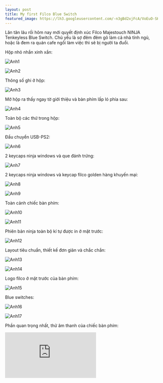 ```yaml
---
layout: post
title: My first Filco Blue Switch
featured_image: https://lh3.googleusercontent.com/-n3gBd2xjFcA/VoEuO-SHuuI/AAAAAAAAASE/w3Yi4hJpAnA7itS19d4I5HpUH2LH4XTZACCo/s0/DSC_0395.JPG
---
```


Lăn tăn lâu rồi hôm nay mới quyết định xúc Filco Majestouch NINJA Tenkeyless Blue Switch. Chủ yếu là sợ đêm đêm gõ làm cả nhà tỉnh ngủ, hoặc là đem ra quán cafe ngồi làm việc thì sẽ bị người ta đuổi.

Hộp nhỏ nhắn xinh xắn:

![Anh1](https://lh3.googleusercontent.com/E4r1bSKf5hK2WZJw0UfJs8szbisWmQM7m4Uem1MAUrlIb80Xxrtqv-1RoUEEvNrp9jhiRLOprjtbWqCOSE7K5xTb6BNaNeXGT0TadrXaArha2kIkbAUsR1ohw8-2MUZmmFFY6A5Ngm5NFf7C3GmjlAgFvoPWQHPDsfEujhNqjiMlPaFfEx7TMghCrr1wjh57GimnyNXde_g9SPjkfMuAtoMTRY-geA01xNOau0ajDQy-4LFXWXsOVSiWlMKicl9zygftyNR-URTnTUs0LnrR6dPB5fzocS8XWWUg50jsbigKXX3B-LHdRLBVyGXVHxbCgMuBrpQmlDUjjhtyNQsKFh_Sy5B3l6Ma5OJrQSalXQtihqSWl57Jo3h1UyiRDN3L9KJhdOxBqF6up8tjuFe_WWs7BswH-xDXDArZ30fUlgKcdntg0ZXpn0Wfv3DGoPqEl3sQ7DThTRC8sTZECJsEHDBr7JkNmIubdyV5lQIvpW8WrNWFYlWAOY7CFE0FjNH1r0NptgzvOkdEU3ea5k-PZRqXIal9QaDMHTvHugeH6EwK10IIvoJRqx8sTiB8vCfc8FyM=w1000-h667-no)

![Anh2](https://lh3.googleusercontent.com/prhqPt2pf_EGijwBpDvCri6GDlFiLK-7IFHOyEmo5A07luYhMItkdHg4j9vD5MtafWlMPfMblaTudd-7PnpUKawu1ZnkDM9ByJwqNk0e-7EVPib263CZ-zEt81kc1sBTouSARyAB4aZeajtaZHpjsyOBrh9G94frITA3vveDHB3ollKSGPLJHY0XNNJ3hX0dYi5pEbP9bMs8XOpmH6zQXr-W-Eqw5oM5FdvMlgEobcs6JuZE4WJ3cVQAVDVgShFzJ1qSwA0COroUktlawPxUKbAaqaHFKNSNjEwqLrEvRRBe0SkoYkNgCHLamCGoxyztqvSURpcUUXZRyVSJ-tckPmGOBr0-aHeq4DGQoRs0xnYZbjH3TZJOj-h885oGl0G_RjeAkZjpNrxr1EX3PE00kCkkB0x1jxVaoECGkeQUMGtHo_mZMOboFl_TbQMgWePzNtxnVA5UWZasCTp4rtrqOCHlrPZbNjeo_I6FODh_zDkkxB87UHuME2_pOjVF1Dx4904zP71QFQ6IWI2XCN-g4qf73Qra_V47ckO31eggjMNf6MWybYnGk4CoTfSnryiygmZ2=w1000-h615-no)

Thông số ghi ở hộp:

![Anh3](https://lh3.googleusercontent.com/OX5ZOg0qsXPEKZEgf25veG82kdjaP5qwJEI97e_MhA-TEPHpixw04hb1-JsGCOW71EDAkpvmrKbOnwNFKUwNqPjScriAwrgwFRkOZjKrIlu7NlnlD4VCUHTw2q4p3BxrTq6wQrZIXWcjPMCMykFfbn8l6lkYOgS5T58F4R1ZlYpU-2jtkFkOPPtPdO9gvzI_dBVEyZO-ny6LrLmwDrpkwfZsCb2c-yvmmYIXZ7ob3rEabrYX7oUfEkOE2QdFyPCucXllYNJqpVmj-nUuVhWvRC_9t48Ng73E1nkzakBrVpe_pOtkfMFARR5VapRWC86mIixwX_tGRi0Ta_UHzmITambI_DtK4fEf6R95q8SKL3J8nQm9ymBXnagq7BUokWjAg4xpChEdUmZ11Q_YoQjpyKBZCfp78v0KR6zbwmBGVHPejDaKEf6pnmyJ-AcA7WFvcJuD23qUKpr8LDS2NppeZ0DIXazsjqKW4LrmwSAjljWhVeHN7fRb816bAvThpc3trgtDfkJXgiVLP57NuZcA5gaTNkRAiaz94jqgcX8xS0e-H7KTj3EvVYXOc3GGu1uxluPw=w1000-h667-no)

Mở hộp ra thấy ngay tờ giới thiệu và bàn phím lấp ló phía sau:

![Anh4](https://lh3.googleusercontent.com/--J6ZBIUjR6UgFOwPizgVdh0F6HSJw_o_54GNUWWvlrnkqYHqqufuDJylvmMf98vT3lW9F4BDeMP7rRErWgwDe4ZJcaIpiF02l5XulkWm063Bv_iy7tdnD_hnTnTKNy6wccFq3sCL5wSwan-VpzIowsrdUdF_BwfPItYzPHxdNkpG5CPc0FwX1r28rnA5fNGfwCC0Q5Qks-98KAQ76qt9w1jONF97ZQ2x_nEDhEXt2Dfq8lK449x4Hw2bnUyCPvoay1kkzre4WC2gqPnccFOe29wfmxK0Gf6VTSde6eXI8QvQD-Bo-vsUubs5Km-daf3pY8cJyMN8MCQmvZ--Y3VcL2t1RUMcCqNYt1crRY2z5C5RVYIkGFeQdYde54lsDy9DKFhzyRdmcmcb7f3oYD8sLBzy88hm-cYoImt5FaGIEyN74YaxXPe3QUdzTTE21IdU3GrGVKPEXkiJsTHFqlpnO1Ucxl0YlG-bq0JdXRt7UxRkuPNzdYI9KN9tArUQTP2uUr02Qvd-k8vt8MMjTnMEZmU6psF31FObRF26ec8PHGzF5nW4jhQ0U0DZpPjz0D2ohXM=w1000-h667-no)

Toàn bộ các thứ trong hộp:

![Anh5](https://lh3.googleusercontent.com/1d6h_edQtZX_by9VCZ8UuXC4tddaQKHwvvC88nmgWY-W_wVTO8UTUZcBR3YbamT942AMS19_qcz2-fb6NgHv7zBhOeY3G6D23w5QOd8Cu1ASfzZ50oWVAQBTsgCV2XoQ0eJdh2-HoILALLFLAyidLIIiG9HfWvMK3GgmbNNIRkS68M_MCPRu7NMp3EhS28QLK74A0QJCpDDz-IDDfvWvLr8OJdhMcosI3tHLX-phQK4SOde2ZsJBgtYcFbiZ9a8GP_5kqTCZgpEwCv2iDuL5ghfNeQanUk8L9GOddOxcBHoUoEijTC6hpTjsLGjftozVHwXU5DrSZVI0qhSTt0cErrbMFYayshQLKTmDMXMtLKxVI3s7GGmyP-vDKqvHEFCcvQcNMXJphdHYrHPlY03CtadNt4G8j8AVlUIq6ROZiceGsjgYu3yMJlSAKLK4eFANf2vqlgB6yhWrJTV0WYBoBYF6JBK3wqKKdf6hwzbjDMT1bvGVDBbybxBf3yu5s73f1exKiEfDBQbCkTQDv9wh3e43B0DVlFnwGc21EH2KjPDTEsq5D7ruwRfhsmPKpgk4yWEX=w1000-h674-no)

Đầu chuyển USB-PS2:

![Anh6](https://lh3.googleusercontent.com/iJ3YaAJDtMLurCI5qp48SecifVl20j_sJSAIOH-6cYiLJZeOZ00CxI8UHF_NSTTguM0t_OGfEoSffqf0lYgOYuVVJ4ATpRTZ1_BpDcHQABkiiNArGVHRg2hNOgu4cH2pnB9pavkkdHZhYgnr9HBkYDEiy_LlwRQSzI2qe4Vm5IY06ZoMShe9sTdZo6R-EsurrQslyvYlXj_KMGktFyad2R6hKmHNXgnJ5TVzpblzCtgezgLqRMPts4_x0vxztD1SD0dXCHt61tXhCUgrFRihL4FoD8w5mIvLjxS1at9vNT2fBsbscFX3Z9LzxJWh6WdgNPp8SzqgLJNz6o7H4QKPJasi-MVslgXnlh_63KxmaTJffI6hhbx7MIFgvOhrWPwVJxcWpahkrlfo-H-RZWplfTd_rz2bZlYduaHeBxCkoc4lhDaKjMjrlwRxSxgSHiMQU0_-wlW1d_REfp11nNixcE13ky2fb21iOoFksZbgtew1BDPn7_UdzcgVJCjkTqVvgoYz8J5sTrjUVm8tvWxmz6jVegVvAwGKPaEmZX08fuiR7QshYq9k-N7-w78U5yqlOXXf=w1000-h667-no)

2 keycaps ninja windows và que đánh trứng:

![Anh7](https://lh3.googleusercontent.com/P8FplTFHO_WP7sis5tNB7NpEo_sIAOv7NYZT31uYskya6GeSFQB7827bJc4knsQwsuECRVceRm4-MMkzTd4iVqcpFNiPdEh27rZ1ffql9tmo6sHxoILWQJD9O-xrExMcDMjDfK-LhI7p8rlS49mnq_ZBfUbPLMEeD1dQ_PjUXMc16gMNSvoH-8YOA6e2nnlUon4xcLY5_LEh7JZDdpOOB-DQdDxmCL5p7rtiKk_5R6zHOMiFet-KnIaMauyi-f43PJuUFLHr-_g3qdRxJy8DvYZMkQpLNz-akwOMgqz9gCvfc8Cz1vpab2FlIsr7CHOldMFi1IbH4ibIwpktECXt7xOb7qO6cMK4_dpV2eJGJB2awL81gXeH6vk6PYSe2NW9so--HVG838deUU7Oj_aLEaXCFoHzm0SNC39ebD5jBEdDLXnuVgg2Ir-N3T3Z1K4N418nI0rIYuyV3FS48FYTRN3hrYoO3Vcmq3hCeLXaaCSHYVSdXz1OSmuf22O_-YFBuFpa-1_K314C9VieV6XgwZnNoJZyR9lCKrjQsAAtuyDIGjIC3hP0X40kFFUlbVPvAp3w=w1000-h667-no)

2 keycaps ninja windows và keycap filco golden hàng khuyến mại:

![Anh8](https://lh3.googleusercontent.com/eA602AvLNPd4ZkLouLr-mnOn0-T-wF0UK4B3EuJme-ckHCfNNG6U1Pz7A8wTDlY5F45innVmwX-N0pAnHmVLbM36eGY_4vlI2WBI00Ut9vjEMFmY992iSmuf65cODYveMZjYnO2cYMs_6ON6UgVqdn59SsnOvSfok-Qw2FsBoRmlhH1LijfjmcjRu0huLwHvnZfr1LRu_uzYB2ugbMV0V1isMsE0aXEKKIClcf51mAIg3NyWL0VukvqWvMy1hSQPHf1nJ29ZXhESpNxt7rQGgfuPooZ0s4LUTA76HDhb1k6xiN-LxINjeSj850at7D0nGoXcRlRKUctuRwskqVQSIFdR__bT4O1g6j4zqhcAx16gAuwwo17O1NW3rtasgD8TMS64Of0SlGcFDT6W5N4R0OR-vNGHxoiokcyQiLgekIfiKFO_8031ZpxVOAHjIUksAsGLy-5A6u2OiqcZ-5FzTvTTfhnAxCzM1YmodIY9qwviguaIWIyU3ZtL6tmVht9oQEPiX91xs7EfInF8pZ9Z4aSiky6cW_QVD7_dLiU4T4U5flD0rkLXrnc9UZ5MzJFRCIGx=w1000-h667-no)

![Anh9](https://lh3.googleusercontent.com/_SUXVpRA-2h1CSY_I6j-5mIAMzv6wJAHvBPYLVLvkL2x4ZGxlUSuTrjBM1idbaELWccOYB6-DHN3P4oCe84WJfUWlaHooR-ftvP_j8ykpCzlMJxRjvAwZa3ysHTZPKRuu3747eSYRhgnMAt3EfaiFqw0SzSAQGV0YyaCDiD9U2VZiU6CA02Yq5euT98jCKE99hSLbkKvJxAWXeMlcIsP6y30Rc0hVmdZ5RhO7NGXMrMue7ji7PF3SH2S1J6Ep07_bkSIzB9v-K49mbRovdysHwXljEoenKsPCOJW3W4GfBQD1DKhDxFlPsTBGiC1SuCBkJrxbfQie4Zdk48YHTQqpMfKg3ucqK8lAkvel36VQ5nXJCavfijJHBLv9IdGMQltZqLXBeCfDuiW6Z4bnQW_fwgVTabEtQgNeKUyvYWgcwuscFwB3KhVb0Ul7AQEINVdf7uDIdPMe0DlA4Y76p2UutFtv-SNi-MJfM27JbZhlAJPe0bTJKFmlnQqA6XLnevumgVLp9IDajxznKZYJM0E5PNItozI6oeNKgAZmGVWgLW8POjuZ6LsXxeMfFDDthJg-mJy=w1000-h667-no)

Toàn cảnh chiếc bàn phím:

![Anh10](https://lh3.googleusercontent.com/ioGEVcJBppV7dZOEEUX2j0P_saHG73tL1IIh7SScfoG_Q6hFkJ5xPCUDfKqMUlavZh5OufhGKF745PmD9ADYQEMVT6xE7EkeRmfOF5Rj2AaqNX3VjDTZwQGRkLMDGoE4uYeqeqXVX08eVsASWcQUCQknFe638DDWnSAE2LgDiJJJCUAXpgJ5Qjs8DgJwjYjA67UPjb9CvoyFzIzIMRFxc-1GFjjZ0zo-RTOeL89wHHCS1Utq2_sieGhyzRBilOXhbcteTXWa0yK-HojxXyAo0zN0_JqUTrN7I5BC_3eOldH8yW3S3-ibHsuaU1guQgUmY9BVxvklRFL6uDwJrbpGj3jcCKvLFyIEWutzjrSqGo32GRDRVk9nyED9G39pcOxAdEBxHCJ_qlN2kL5ESbPER8uUBTW4at4cylEN0F8ACYB1tokI8LZcYhsg0zlLTNA7vyWqORnFZdKWyX6ra4EQfU-yAgVWBPEWs7blbgBfIiQuZLWNjd6jgzdE4t_EtbjRRhJXiU3o0o32ztPT0P26-B0DQperAhqoLFig-ajpZdGEjCfTqIweMRmfcrMAZGRg0HK_=w1000-h563-no)

![Anh11](https://lh3.googleusercontent.com/k3vm8_-lD8Jx3KhaZynoHDseXZipnrC1ROdOxJpLT1qGk3_UHcuT6ZiUZUPqbG08uv-_g_WQSphdiDcTymPUCzcFuzgxEu5t4m_z8r0-0V4yO_hfcUfIQ8GySr7QGhknogT0LO2Pxe4xWsbRIws5Lg5gxrwCJ-BoHY2BM_2FHn7RCfhyX_qGbiiVRuddU1UiJsp1ed-1PmSxz7MxmD7hIEuOUW3U-rCC4rXlhsAYAUkVF2gZEDaU8zl3z_c5K9eq5kdXW_eT2SFR8q94Hm32KCrt5tiFfAQmpOKjZbnzpDQIY2VRHWhxxDRxE1mXnpNIAq_T2EKkb-AHZabazAzaC3injqonysB5uiqvNSnLM2cy5PFkC_QrRc0veIcYtN-5p2s7Mhrc-W1tZLqE0oVH93zRV05OFJgCw75ObkdRsqByAEdARIn2JV4Njwxrw2z7XqqDLYFKuFsH5n8bK1S6-k5uCAKZmJ0pv02UBdir-g5uVVQKPnCrSgpDRTE_YZeCxr8jZde_GbtfdLgcXBGvsTa0MoTcwOPJTaLxZncXRxyLbdmLy5MS0ItM3L3fKwsI19Zp=w1000-h679-no)

Phiên bản ninja toàn bộ kí tự được in ở mặt trước:

![Anh12](https://lh3.googleusercontent.com/XGjmD5vWeVN6i3PMh3byVtmXRTALhkGbKuTwUls6yjv-b8ifoksEEhmjdACTpMXE8q2Z6bSS-BkZW-IYGbb49RC2k1R0UlYNtSG8D2nCYmPrD7Se6OXhp2935OSJtiCULvJBQr9TRFy0N1m0Nm6x57p8y02GLQQfy0beOWc1F4iMa9XgpdfFdkgKDg8mifEL6J3WYKT2cCgbc7uLTDuNXVeCryjYmR6JSGJAxOQHvdNB7sT9kW_KjFPsdV6BStMNeXuOqw0sSu8SnzHPZio9sH15edisrsCwDfF6fdJORLTyXgzzEHhk9VHKDe4J2b2aTTQVR_47naQKsrOoD2JrP2DMlszRUMyClC4GDKwC9Lz9us148Mt4_G-vBzwnVQCYQwJ5xyyyz3AjRUZWwU7X5Bf32KPVuRtofI1KsEpQkGMIEjZTqcfmEYCZjCOn7UUImDRqTcOwJYkCSadtktX1CRnUzfcJ7k4EnknVtuj7dTf0Hhb751Yq3IZ-OfFSs_3zuWK2LOwNIb6Hl2aNi2dub3UzTTF7NHq6_vznmG-H6ZT-KqVQmF8n4hNYHdnLzV7qarif=w1000-h667-no)

Layout tiêu chuẩn, thiết kế đơn giản và chắc chắn:

![Anh13](https://lh3.googleusercontent.com/6zIMzF19BF4jc1tLbYb6JJn6atpA0ZFSpYSkLOlbH7KrzJpFrwh4csQAAkmbWEVw7eONqaKxIOplLa2ZbB1fn8dwtrrgdDRHNP5W6yAOBnQil1sHc4RFWP9EDjm8N3_VaM4O7_xxDUkKHlE6RV5Mf3_zjk8P0QScArX1eLahmXq5Ie0MM0vwpZD7Qg1DuuR7uz6_GddSoWwBN65x3KxUsZQn7VjPo7fTTCyS-5PL7nNV54xbKmKOMDQimMQhSJ-lWojYGWa5ghEdvNMHCin7Pmwz98lDr20yBi-jZRsngf88LJaoZU5tD9iirZ8qhaDHc5pFIVR0GMy9eWw58QFcL4uw0tq1whOOKBdztv5FL0m9eMC6WxnZQgAi4NUdqcl-PGnnIgR_yOj4Uq5Zd8Zr148jeJthS9l6H_V_1PNDkvgB2Q65xIUlrFmvMY1gn2_5HWrkXVMeCP0MuL5r7mK0NognyZZn5f0C8SCT7NdO4natWPpsLmIEJIdduPY_vsHHe6ZTBcrZtvzgzMV5whNA9QwAktqWtFmLBeZgKuJxRsFdQI4S_ioy8PDhqkfF4oUiaoYf=w1000-h667-no)

![Anh14](https://lh3.googleusercontent.com/vrBA1a9q2_B7v27WHR0bRlatKmiV4TN8ZyAOhSRNS79ll4rX3nKnUoIC7H9-2J-tFUaS0A3S9b0nW0dOeGYz9ZFJWGRoRcgQi-qehMKSGO9JywF0QWQzJVrGw_42gH3fyqR02G1C2rjDLH0XVngbEyrD-VCO1EX6nJnYgGdT0f7dJwesIj0JqzZQxJhbW-ye2AobH1tFeTGytdnFGQTQJRUiHDVX-7pvcirmngIDywX5qtu7lUillBiqL6v-5JHqzailxKfCKpQDufEX7oz2Wc5CV3V2dw0S5OyOhC49kkJpJ3GgwpyrdvQCbqp6lQ7E_o74ppBOlmjBkKcKKJoK990nCMX8orFmcSOItEevtZ6xqVeI1MqwDt-zFYfXpdzMsOoFhhogLaHt0UudNPnTZ64V0UfRy5m_xHO2DNyd6_fLzCXmFEKyB7BysdnIWGipbHTqzBngK88TB_dC3mpbp6L9tlcOjTZzBYcIrI1tAewG00OO87WUgYcU8bbeTtUfr0fSdaNjFvGwRVZ7MeDRllzkmKlSlRAVv--c1JFF0psWz1Dd5R3kiaTvCNaxZX-i-JNC=w1000-h667-no)

Logo filco ở mặt trước của bàn phím:

![Anh15](https://lh3.googleusercontent.com/M9WPQnRd9v7EJDT4SinDDS_5Dl1JHSSugZeV1a0mdXDTQ0xaox0_9bjSVST6awcjfTyCYUaa2KAYZBDKGyqTWVu8E2dTxfVQuRnzPbmv1-28-BbSVW_nsEuYOs0722X8rNlAIiizDIOj6uei4waNAnIeBvLsBURZvEHlFCTZkE0czoQVQ4KmmLcK4spKN8yzxj0YXs7H01ti0fydJ4590uGKgFtEeepymlzI5Lu__4G7-Yj40HBvwHEq1wuhNZtaSC44ZjrGZKvvQdP9ycEhWkNt5Sesv4XKBzUNJdR9mr3YLxKymzu0DDfTT6uZGjkBawfSwUv3dRVSvuNMRWbTrz-2tg5Xx76B3OMW_YOPxALx6kqB0gJMg6py3t9H7M0ROoWcXQVqxebYqmflxAVoooX6eRj2Zk3QGieO1RhXjjbjXWgtoBlpaVQm64FrC2QQazeH5co7Aw09bDJ-MA3ecr1NrHt0TXQXJG7boaI1acshDxDrguIrE4yv68_LW19s9ss68aCcmTkkkk1NtXGMQGEZ2DO6sZRVp46yQcgUIbqmr9Neh_qYR214Mq7UPxi11aGJ=w1000-h667-no)

Blue switches:

![Anh16](https://lh3.googleusercontent.com/agquYu_mKI6Jn4fhAFKUIdom2qCxzbIYCK4u3S_OWvL0mq5rN1-gl2rMGPpqDfUj3_t3gQqFURbq4zhG3rxBe0kTskhaIDwheMD0v58AXo11UpOaLeKwpK2u70zBey54L20Jx76a8xoUA-BULxcAiVEu0Z7vIgShhDuhUKOKJfYcejTzYp3lMJCqut2opxvtrXlse1AXcvePV_VmL05heMbY_rZlfEDjh4HA9MTOv4wE2s6hDLTOXV3RgRZ8qhJ4vEHRgjOphWyNSgnq_82FjNP1fNeUAIw2u6-aUw_RFXtFrFC5ZOxqhITQGGSny3NbOV_zQqx9OYJnHPBHeVywNYQq29ZSJTHy9tRotexl3ZWxdYGPdth_HdWiHvxXqKwid02re-kO5whJpPOiTv0Ixr_8Pq6jLxHqhXhGj7n6FhtSAa1-8Tqe7dKzUqHNUwmKe-3nyTgIS88ZhSGBmRgMyAkf5BjxwgKEzpx6iIRm9CoCoCMlwaWXhORGUYa2pC1BO6kZOnvwCV4zWrj61QrGNSFn8kNlrtvN_wIdqlgpqAhiMBA2Id5vdIO4gO3Dthli6Dzd=w1000-h667-no)

![Anh17](https://lh3.googleusercontent.com/D3nJzahyXXaVbmcggd9JyY0snuKMuvkL1xQoA3ejGJ4-uoqp5x5H76O3GcJbqPWpFREmVuIGVbhomRpinsrvaL_Dx2CguoEirgubz9tt5MS0o8hgCqJgzYcCGS-jkYINWEQ3FsMHy2WFdUf_BeQ9_6nhIDmFUcHBI5sIahfo3JRcN8TwT2eoLn_q70bhnzjik3tnZicsmtQbNvx1L93P5o2fNMt-vt_cgjucIAl8uQLJ5ONciXWh9A43NBtzJr34hzBcLjgIH_fa1k1GWhi7TWxbGT1_BoZV9Y4yUnC8LTuzAoAUtOTp-GXfOuqwWgGSHHr0csIizl1xlIMJUFHsRuuHcOzSVXKujqq-BHsLvMij3zpWygINr7u4E0k96Tj8UYcsV_38QRJdiuEt6WAxEMDwlv2lVJAbwBOKI29jMx2fLricbNtdS1KT9lhRZiYRO9qkFSeIxXHkauOBLqs8HUVLv_EJtXYhucxAiFVMkSTmlzFQU41GfyacaQRVnXocGK5W8w7_E5_MOpvS-DHe-lg5IAuje9AdHQaJzl_llQdjsTQimX_xqqDX_Chev86i1bu1=w1000-h667-no)

Phần quan trọng nhất, thử âm thanh của chiếc bàn phím:

<div class="embed-responsive embed-responsive-16by9">
  <iframe src="https://www.youtube.com/embed/DAI0-vPisn8" frameborder="0" allowfullscreen></iframe>
</div>
